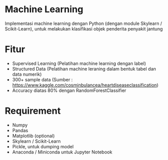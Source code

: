 # Machine Learning
Implementasi machine learning dengan Python (dengan module Skylearn / Scikit-Learn), untuk melakukan klasifikasi objek penderita penyakit jantung

# Fitur
* Supervised Learning (Pelatihan machine learning dengan label)
* Structured Data (Pelatihan machine leraning dalam bentuk tabel dan data numerik)
* 300+ sample data (Sumber : https://www.kaggle.com/cosminbulancea/heartdiseaseclassification)
* Accuracy diatas 80% dengan RandomForestClassifier

# Requirement
* Numpy
* Pandas
* Matplotlib (optional)
* Skylearn / Scikit-Learn
* Pickle, untuk dumping model
* Anaconda / Miniconda untuk Jupyter Notebook